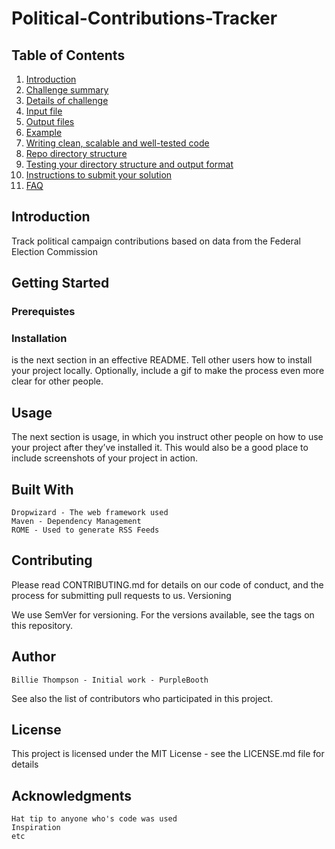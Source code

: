# Political-Contributions-Tracker

## Table of Contents
1. [Introduction](README.md#introduction)
2. [Challenge summary](README.md#challenge-summary)
3. [Details of challenge](README.md#details-of-challenge)
4. [Input file](README.md#input-file)
5. [Output files](README.md#output-files)
6. [Example](README.md#example)
7. [Writing clean, scalable and well-tested code](README.md#writing-clean-scalable-and-well-tested-code)
8. [Repo directory structure](README.md#repo-directory-structure)
9. [Testing your directory structure and output format](README.md#testing-your-directory-structure-and-output-format)
10. [Instructions to submit your solution](README.md#instructions-to-submit-your-solution)
11. [FAQ](README.md#faq)

## Introduction
Track political campaign contributions based on data from the Federal Election Commission

## Getting Started

### Prerequistes

### Installation 
is the next section in an effective README. Tell other users how to install your project locally. Optionally, include a gif to make the process even more clear for other people.

## Usage
The next section is usage, in which you instruct other people on how to use your project after they’ve installed it. This would also be a good place to include screenshots of your project in action.

## Built With

    Dropwizard - The web framework used
    Maven - Dependency Management
    ROME - Used to generate RSS Feeds

## Contributing

Please read CONTRIBUTING.md for details on our code of conduct, and the process for submitting pull requests to us.
Versioning

We use SemVer for versioning. For the versions available, see the tags on this repository.

## Author

    Billie Thompson - Initial work - PurpleBooth

See also the list of contributors who participated in this project.
## License

This project is licensed under the MIT License - see the LICENSE.md file for details
## Acknowledgments

    Hat tip to anyone who's code was used
    Inspiration
    etc



